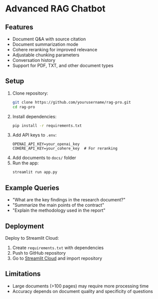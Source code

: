 # Advanced RAG Chatbot

## Features
- Document Q&A with source citation
- Document summarization mode
- Cohere reranking for improved relevance
- Adjustable chunking parameters
- Conversation history
- Support for PDF, TXT, and other document types

## Setup
1. Clone repository:
   ```bash
   git clone https://github.com/yourusername/rag-pro.git
   cd rag-pro
   ```
2. Install dependencies:
   ```bash
   pip install -r requirements.txt
   ```
3. Add API keys to `.env`:
   ```env
   OPENAI_API_KEY=your_openai_key
   COHERE_API_KEY=your_cohere_key  # For reranking
   ```
4. Add documents to `docs/` folder
5. Run the app:
   ```bash
   streamlit run app.py
   ```

## Example Queries
- "What are the key findings in the research document?"
- "Summarize the main points of the contract"
- "Explain the methodology used in the report"

## Deployment
Deploy to Streamlit Cloud:
1. Create `requirements.txt` with dependencies
2. Push to GitHub repository
3. Go to [Streamlit Cloud](https://streamlit.io/cloud) and import repository

## Limitations
- Large documents (>100 pages) may require more processing time
- Accuracy depends on document quality and specificity of questions